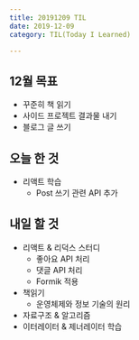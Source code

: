 ```yaml
---
title: 20191209 TIL
date: 2019-12-09
category: TIL(Today I Learned)

---
```


## 12월 목표

- 꾸준히 책 읽기
- 사이드 프로젝트 결과물 내기
- 블로그 글 쓰기

## 오늘 한 것

- 리액트 학습
  - Post 쓰기 관련 API 추가


## 내일 할 것

- 리액트 & 리덕스 스터디
  - 좋아요 API 처리
  - 댓글 API 처리
  - Formik 적용
- 책읽기
  - 운영체제와 정보 기술의 원리
- 자료구조 & 알고리즘
- 이터레이터 & 제너레이터 학습